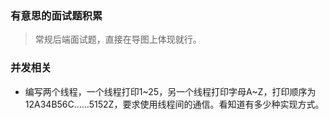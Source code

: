 ### 有意思的面试题积累
> 常规后端面试题，直接在导图上体现就行。

### 并发相关
- 编写两个线程，一个线程打印1~25，另一个线程打印字母A~Z，打印顺序为12A34B56C……5152Z，要求使用线程间的通信。看知道有多少种实现方式。
